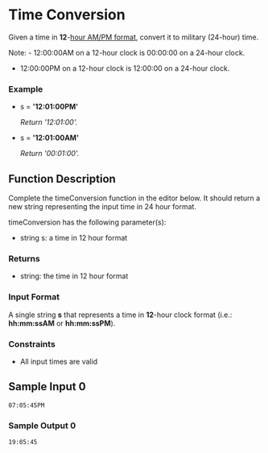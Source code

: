 # Time Conversion

Given a time in **12**-[hour AM/PM format](https://en.wikipedia.org/wiki/12-hour_clock), convert it to military (24-hour) time.

Note: - 12:00:00AM on a 12-hour clock is 00:00:00 on a 24-hour clock.
- 12:00:00PM on a 12-hour clock is 12:00:00 on a 24-hour clock.

### Example

- s = **'12:01:00PM'**

  *Return '12:01:00'.*

- s = **'12:01:00AM'**

  *Return '00:01:00'.*

## Function Description

Complete the timeConversion function in the editor below. It should return a new string representing the input time in 24 hour format.

timeConversion has the following parameter(s):

- string s: a time in 12 hour format

### Returns

- string: the time in 12 hour format

### Input Format

A single string **s** that represents a time in **12**-hour clock format (i.e.: **hh:mm:ssAM** or **hh:mm:ssPM**).

### Constraints

- All input times are valid

## Sample Input 0

    07:05:45PM

### Sample Output 0

    19:05:45
